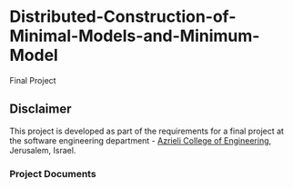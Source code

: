 # Distributed-Construction-of-Minimal-Models-and-Minimum-Model
Final Project

## Disclaimer

This project is developed as part of the requirements for a final project at the software engineering department - [Azrieli College of Engineering](http://www.jce.ac.il/), Jerusalem, Israel.

### Project Documents
